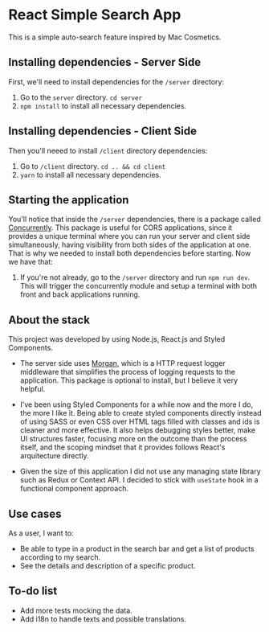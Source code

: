 # React Simple Search App

This is a simple auto-search feature inspired by Mac Cosmetics.

## Installing dependencies - Server Side

First, we'll need to install dependencies for the `/server` directory:

1. Go to the `server` directory. `cd server`
2. `npm install` to install all necessary dependencies.

## Installing dependencies - Client Side

Then you'll neeed to install `/client` directory dependencies:

1. Go to `/client` directory. `cd .. && cd client`
2. `yarn` to install all necessary dependencies.

## Starting the application

You'll notice that inside the `/server` dependencies, there is a package called [Concurrently](https://www.npmjs.com/package/concurrently). This package is useful for CORS applications, since it provides a unique terminal where you can run your server and client side simultaneously, having visibility from both sides of the application at one. That is why we needed to install both dependencies before starting. Now we have that:

1. If you're not already, go to the `/server` directory and run `npm run dev`. This will trigger the concurrently module and setup a terminal with both front and back applications running.

## About the stack

This project was developed by using Node.js, React.js and Styled Components.

- The server side uses [Morgan](https://www.npmjs.com/package/morgan), which is a HTTP request logger middleware that simplifies the process of logging requests to the application. This package is optional to install, but I believe it very helpful.

- I've been using Styled Components for a while now and the more I do, the more I like it. Being able to create styled components directly instead of using SASS or even CSS over HTML tags filled with classes and ids is cleaner and more effective. It also helps debugging styles better, make UI structures faster, focusing more on the outcome than the process itself, and the scoping mindset that it provides follows React's arquitecture directly.

- Given the size of this application I did not use any managing state library such as Redux or Context API. I decided to stick with `useState` hook in a functional component approach.

## Use cases

As a user, I want to:

- Be able to type in a product in the search bar and get a list of products according to my search.
- See the details and description of a specific product.

## To-do list

- Add more tests mocking the data.
- Add i18n to handle texts and possible translations.
